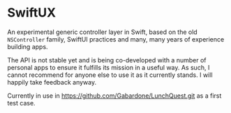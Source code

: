 # SwiftUX

An experimental generic controller layer in Swift, based on the old `NSController` family, SwiftUI practices and many,
many years of experience building apps.

The API is not stable yet and is being co-developed with a number of personal apps to ensure it fulfills its mission in
a useful way. As such, I cannot recommend for anyone else to use it as it currently stands. I will happily take
feedback anyway. 

Currently in use in https://github.com/Gabardone/LunchQuest.git as a first test case.
